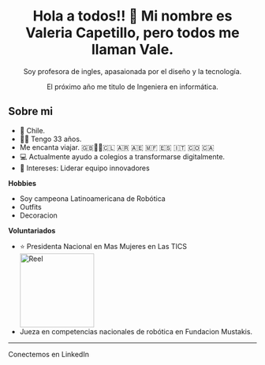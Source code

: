 <h1 align="center">Hola a todos!! 👋 Mi nombre es Valeria Capetillo, pero todos me llaman Vale.</h1>
<p align="center">
  Soy profesora de ingles, apasaionada por el diseño y la tecnología. 
  </p>
<p align="center">
El próximo año me titulo de Ingeniera en informática.
  </p>

<h2>
  <strong>Sobre mi</strong>
</h2>
<ul>
  <li>📍 Chile.</li>
  <li>👩‍💻 Tengo 33 años.</li>
  <li> Me encanta viajar. 🇬🇧🤖🥇🇨🇱 🇦🇷 🇦🇪 🇲🇫 🇪🇸 🇮🇹 🇨🇴 🇨🇦</li>
  <li>
    💻 Actualmente ayudo a colegios a transformarse digitalmente.
  </li>
  <li>🧐 Intereses: Liderar equipo innovadores </li>
</ul>

<p>
  <strong>Hobbies</strong>
</p>
<ul>
  <li>
    Soy campeona Latinoamericana de Robótica
  </li>
  <li> Outfits</li>
  <li> Decoracion</li>
</ul>

<p><strong>Voluntariados</strong></p>
<ul>
  
  <li>⭐ Presidenta Nacional en Mas Mujeres en Las TICS</li>
  <a href="https://www.instagram.com/reel/CuPUX_bAc0H/" target="_blank">
    <img
      src="https://www.instagram.com/reel/CuPUX_bAc0H/c"
      alt="Reel"
      width="150"
      height="150"
    />
  </a>
   <li>Jueza en competencias nacionales de robótica en Fundacion Mustakis.</li>
</ul>

---

<p align="left">
   Conectemos en LinkedIn
    <a href="www.linkedin.com/com/mynetwork/discovery-see-all?usecase=PEOPLE_FOLLOWS&followMember=valeriacapetillo" target="_blank">   </a>
</p>

